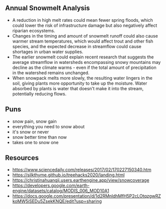 ## Annual Snowmelt Analysis
* A reduction in high melt rates could mean fewer spring floods, which could lower the risk of infrastructure damage but also negatively affect riparian ecosystems.
* Changes in the timing and amount of snowmelt runoff could also cause warmer stream temperatures, which would affect trout and other fish species, and the expected decrease in streamflow could cause shortages in urban water supplies.
* The earlier snowmelt could explain recent research that suggests the average streamflow in watersheds encompassing snowy mountains may decline as the climate warms - even if the total amount of precipitation in the watershed remains unchanged.
* When snowpack melts more slowly, the resulting water lingers in the soil, giving plants more opportunity to take up the moisture. Water absorbed by plants is water that doesn't make it into the stream, potentially reducing flows.

## Puns
* snow pain, snow gain
* everything you need to snow about
* it's snow or never
* snow better time than now
* takes one to snow one

## Resources
* https://www.sciencedaily.com/releases/2017/02/170227150340.htm
* https://silkthyme.github.io/treehacks2020/landing.html
* https://christinahuangji.users.earthengine.app/view/snowcoverage
* https://developers.google.com/earth-engine/datasets/catalog/MODIS_006_MOD10A1
* https://docs.google.com/presentation/d/1d2RMnldhMfH5P2cLOtqzgwRZkoMW5iSEDu5ZsekKNQE/edit?usp=sharing